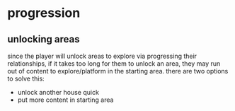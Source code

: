 # progression

## unlocking areas
since the player will unlock areas to explore via progressing their relationships, if it takes too long for them to unlock an area, they may run out of content to explore/platform in the starting area. there are two options to solve this:
- unlock another house quick
- put more content in starting area